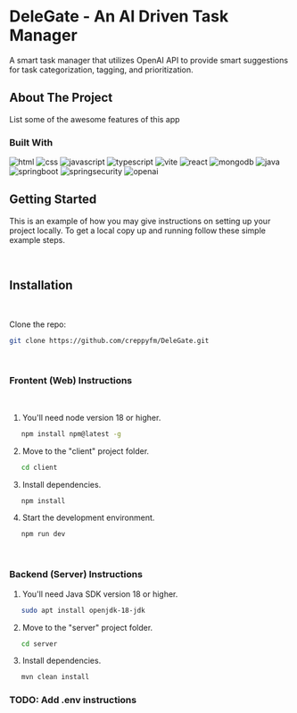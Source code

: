 # DeleGate - An AI Driven Task Manager

A smart task manager that utilizes OpenAI API to provide smart suggestions for task categorization, tagging, and prioritization.

## About The Project

List some of the awesome features of this app

### Built With

![html]
![css]
![javascript]
![typescript]
![vite]
![react]
![mongodb]
![java]
![springboot]
![springsecurity]
![openai]

<!-- GETTING STARTED -->

## Getting Started

This is an example of how you may give instructions on setting up your project locally.
To get a local copy up and running follow these simple example steps.

&nbsp;
&nbsp;

## Installation

&nbsp;
&nbsp;

Clone the repo:

```sh
git clone https://github.com/creppyfm/DeleGate.git
```

&nbsp;
&nbsp;

### Frontent (Web) Instructions

&nbsp;
&nbsp;

1. You'll need node version 18 or higher.

```sh
   npm install npm@latest -g
```

2. Move to the "client" project folder.

```sh
   cd client
```

3. Install dependencies.

```sh
   npm install
```

4. Start the development environment.

```sh
   npm run dev
```

&nbsp;
&nbsp;

### Backend (Server) Instructions

1. You'll need Java SDK version 18 or higher.

```sh
   sudo apt install openjdk-18-jdk
```

2. Move to the "server" project folder.

```sh
   cd server
```

3. Install dependencies.

```sh
   mvn clean install
```

### TODO: Add .env instructions

<!-- MARKDOWN LINKS & IMAGES -->
<!-- https://www.markdownguide.org/basic-syntax/#reference-style-links -->

[html]: https://img.shields.io/badge/HTML-20232A?style=for-the-badge&logo=html5
[css]: https://img.shields.io/badge/CSS-20232A?style=for-the-badge&logo=css3
[javascript]: https://img.shields.io/badge/Javascript-20232A?style=for-the-badge&logo=javascript
[typescript]: https://img.shields.io/badge/Typescript-20232A?style=for-the-badge&logo=typescript
[vite]: https://img.shields.io/badge/Vite-20232A?style=for-the-badge&logo=vite
[react]: https://img.shields.io/badge/React-20232A?style=for-the-badge&logo=react
[mongodb]: https://img.shields.io/badge/MongoDB-20232A?style=for-the-badge&logo=mongodb
[java]: https://img.shields.io/badge/Java-20232A?style=for-the-badge&logo=java
[springboot]: https://img.shields.io/badge/Spring_Boot-20232A?style=for-the-badge&logo=springboot
[springsecurity]: https://img.shields.io/badge/Spring_Security-20232A?style=for-the-badge&logo=springsecurity
[openai]: https://img.shields.io/badge/OpenAI-20232A?style=for-the-badge&logo=openai
